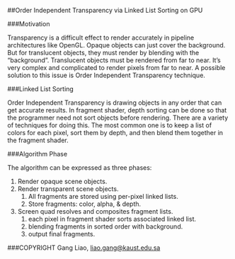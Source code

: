 ##Order Independent Transparency via Linked List Sorting on GPU

###Motivation

Transparency is a difficult effect to render accurately in pipeline architectures 
like OpenGL. Opaque objects can just cover the background. 
But for translucent objects, they must render by blending with the “background”.
Translucent objects must be rendered from far to near. It’s very complex 
and complicated to render pixels from far to near. A possible solution to this 
issue is Order Independent Transparency technique.

###Linked List Sorting

Order Independent Transparency is drawing objects in any order that can get 
accurate results. In fragment shader, depth sorting can be done so that the 
programmer need not sort objects before rendering. There are a variety of 
techniques for doing this. The most common one is to keep a list of colors 
for each pixel, sort them by depth, and then blend them together in the fragment 
shader.

###Algorithm Phase

The algorithm can be expressed as three phases:

1. Render opaque scene objects.
2. Render transparent scene objects.
    1. All fragments are stored using per-pixel linked lists.
    2. Store fragments: color, alpha, & depth.
3. Screen quad resolves and composites fragment lists.
    1. each pixel in fragment shader sorts associated linked list.
    2. blending fragments in sorted order with background.
    3. output final fragments.


###COPYRIGHT
Gang Liao, liao.gang@kaust.edu.sa 

